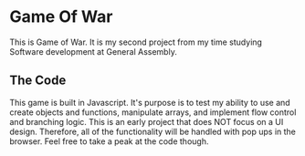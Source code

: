 # Game Of War

This is Game of War. It is my second project from my time studying Software development at General Assembly. 

## The Code

This game is built in Javascript. It's purpose is to test my ability to use and create objects and functions, manipulate arrays, and implement flow control and branching logic. This is an early project that does NOT focus on a UI design. Therefore, all of the functionality will be handled with pop ups in the browser. Feel free to take a peak at the code though.  
